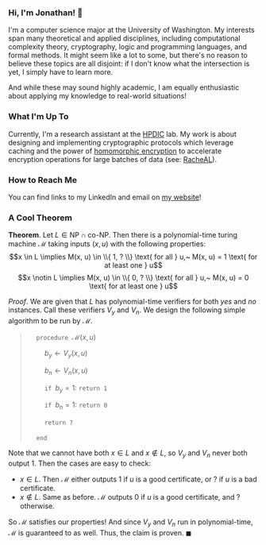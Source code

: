### Hi, I'm Jonathan! 🐼

I'm a computer science major at the University of Washington. My interests span many theoretical and applied disciplines, including computational complexity theory, cryptography, logic and programming languages, and formal methods. It might seem like a lot to some, but there's no reason to believe these topics are all disjoint: if I don't know what the intersection is yet, I simply have to learn more.

And while these may sound highly academic, I am equally enthusiastic about applying my knowledge to real-world situations!

### What I'm Up To

Currently, I'm a research assistant at the [HPDIC](https://hpdic.github.io/) lab. My work is about designing and implementing cryptographic protocols which leverage caching and the power of [homomorphic encryption](https://en.wikipedia.org/wiki/Homomorphic_encryption) to accelerate encryption operations for large batches of data (see: [RacheAL](https://github.com/jly02/RacheAL)).

### How to Reach Me

You can find links to my LinkedIn and email on [my website](https://jly02.github.io/social.html)!

### A Cool Theorem
**Theorem**. Let $L \in \mathsf{NP} \cap \mathsf{co}\text{-}\mathsf{NP}$. Then there is a polynomial-time turing machine $\mathcal{M}$ taking inputs $(x, u)$ with the following properties:
$$x \in L \implies M(x, u) \in \\{ 1, ? \\} \text{ for all } u,~ M(x, u) = 1 \text{ for at least one } u$$
$$x \notin L \implies M(x, u) \in \\{ 0, ? \\} \text{ for all } u,~ M(x, u) = 0 \text{ for at least one } u$$

_Proof_. We are given that $L$ has polynomial-time verifiers for both _yes_ and _no_ instances. Call these verifiers $V_y$ and $V_n$. We design the following simple algorithm to be run by $\mathcal{M}$.

>$\quad \texttt{procedure } \mathcal{M}(x, u)$ 
>
>$\quad \quad b_y \gets V_y(x, u)$ 
>
>$\quad \quad b_n \gets V_n(x, u)$
>
>$\quad \quad \texttt{if } b_y = 1:~ \texttt{return 1}$
>
>$\quad \quad \texttt{if } b_n = 1:~ \texttt{return 0}$
>
>$\quad \quad \texttt{return ?}$
>
>$\quad \texttt{end}$

Note that we cannot have both $x \in L$ and $x \notin L$, so $V_y$ and $V_n$ never both output 1. Then the cases are easy to check:
- $x \in L$. Then $\mathcal{M}$ either outputs 1 if $u$ is a good certificate, or $?$ if $u$ is a bad certificate.
- $x \notin L$. Same as before. $\mathcal{M}$ outputs 0 if $u$ is a good certificate, and $?$ otherwise.

So $\mathcal{M}$ satisfies our properties! And since $V_y$ and $V_n$ run in polynomial-time, $\mathcal{M}$ is guaranteed to as well. Thus, the claim is proven. $\blacksquare$

<!--
**jly02/jly02** is a ✨ _special_ ✨ repository because its `README.md` (this file) appears on your GitHub profile.

Here are some ideas to get you started:

- 🔭 I’m currently working on ...
- 🌱 I’m currently learning ...
- 👯 I’m looking to collaborate on ...
- 🤔 I’m looking for help with ...
- 💬 Ask me about ...
- 📫 How to reach me: ...
- 😄 Pronouns: ...
- ⚡ Fun fact: ...
-->
